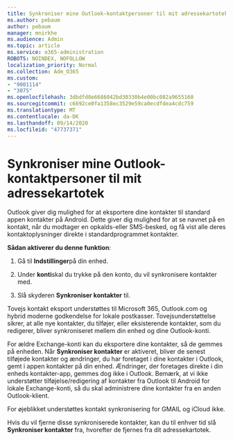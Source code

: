 ```yaml
---
title: Synkroniser mine Outlook-kontaktpersoner til mit adressekartotek
ms.author: pebaum
author: pebaum
manager: mnirkhe
ms.audience: Admin
ms.topic: article
ms.service: o365-administration
ROBOTS: NOINDEX, NOFOLLOW
localization_priority: Normal
ms.collection: Adm_O365
ms.custom:
- "9001114"
- "3075"
ms.openlocfilehash: 3dbdfd0e6686042bd30330b4e00bc082a9655160
ms.sourcegitcommit: c6692ce0fa1358ec3529e59ca0ecdfdea4cdc759
ms.translationtype: MT
ms.contentlocale: da-DK
ms.lasthandoff: 09/14/2020
ms.locfileid: "47737371"
---
```

# <a name="sync-my-outlook-contacts-to-my-address-book"></a>Synkroniser mine Outlook-kontaktpersoner til mit adressekartotek

Outlook giver dig mulighed for at eksportere dine kontakter til standard appen kontakter på Android. Dette giver dig mulighed for at se navnet på en kontakt, når du modtager en opkalds-eller SMS-besked, og få vist alle deres kontaktoplysninger direkte i standardprogrammet kontakter.
 
**Sådan aktiverer du denne funktion**:
 
1. Gå til **Indstillinger**på din enhed.

2. Under **konti**skal du trykke på den konto, du vil synkronisere kontakter med.

3. Slå skyderen **Synkroniser kontakter** til.
 
Tovejs kontakt eksport understøttes til Microsoft 365, Outlook.com og hybrid moderne godkendelse for lokale postkasser. Tovejsunderstøttelse sikrer, at alle nye kontakter, du tilføjer, eller eksisterende kontakter, som du redigerer, bliver synkroniseret mellem din enhed og dine Outlook-konti.
 
For ældre Exchange-konti kan du eksportere dine kontakter, så de gemmes på enheden. Når **Synkroniser kontakter** er aktiveret, bliver de senest tilføjede kontakter og ændringer, du har foretaget i dine kontakter i Outlook, gemt i appen kontakter på din enhed. Ændringer, der foretages direkte i din enheds kontakter-app, gemmes dog ikke i Outlook. Bemærk, at vi ikke understøtter tilføjelse/redigering af kontakter fra Outlook til Android for lokale Exchange-konti, så du skal administrere dine kontakter fra en anden Outlook-klient.
 
For øjeblikket understøttes kontakt synkronisering for GMAIL og iCloud ikke.
 
Hvis du vil fjerne disse synkroniserede kontakter, kan du til enhver tid slå **Synkroniser kontakter** fra, hvorefter de fjernes fra dit adressekartotek.
